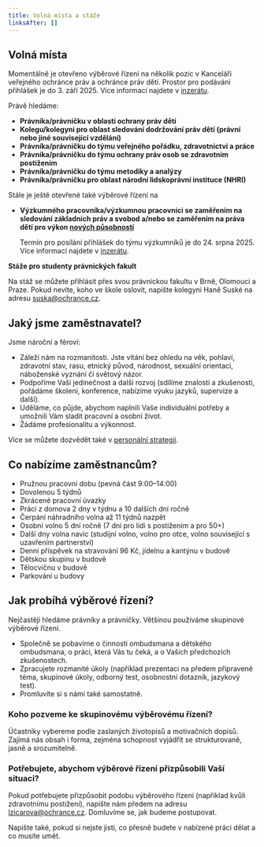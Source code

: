 ```yaml
---
title: Volná místa a stáže
linksAfter: []
---
```

<h2>
<strong>Volná místa</strong></h2>
<p>Momentálně je otevřeno výběrové řízení na několik pozic v Kanceláři veřejného ochránce práv a ochránce práv dětí. Prostor pro podávání přihlášek je do 3. září 2025. Více informací najdete v 
<a href="https://www.ochrance.cz/aktualne/otevirame_vyberove_rizeni_na_nekolik_pozic_v_kancelari_verejneho_ochrance_prav_a_ochrance_prav_deti/">inzerátu</a>.</p>
<p>Právě hledáme:</p>
<ul>
<li>
<strong>Právníka/právničku v&nbsp;oblasti ochrany práv dětí</strong></li>
<li>
<strong>Kolegu/kolegyni pro oblast sledování dodržování práv dětí (právní nebo jiné související vzdělání)</strong></li>
<li>
<strong>Právníka/právničku do&nbsp;týmu veřejného pořádku, zdravotnictví a&nbsp;práce</strong></li>
<li>
<strong>Právníka/právničku do&nbsp;týmu ochrany práv osob se&nbsp;zdravotním postižením</strong></li>
<li>
<strong>Právníka/právničku do týmu metodiky a analýzy</strong></li>
<li>
<strong>Právníka/právničku pro oblast národní lidskoprávní instituce (NHRI)</strong></li></ul>
<p>Stále je ještě otevřené také výběrové řízení na</p>
<ul>
<li>
<p>
<strong>Výzkumného pracovníka/výzkumnou pracovnici se zaměřením na sledování základních práv a svobod a/nebo se zaměřením na práva dětí pro výkon </strong>
<a href="https://www.ochrance.cz/aktualne/od_dnesniho_dne_najdou_deti_pravni_ochranu_pod_kridly_detskeho_ombudsmana_hlidacim_psem_lidskych_prav_se_stava_narodni_lidskopravni_instituce_nhri_vse_pod_jednou_strechou_v_brne/">
<strong>nových působností</strong></a>&nbsp;
<strong>&nbsp;</strong></p>
<p>Termín pro posílání přihlášek do týmu výzkumníků je do 24. srpna 2025. Více informací najdete v 
<a href="https://www.ochrance.cz/aktualne/hledame_vyzkumne_pracovniky_pro_vykon_novych_pusobnosti_detskeho_ombudsmana_a_narodni_lidskopravni_instituce_nhri/">inzerátu</a>.</p></li></ul>
<p>
<strong>Stáže pro studenty právnických fakult</strong></p>
<p>Na stáž se můžete přihlásit přes svou právnickou fakultu v&nbsp;Brně, Olomouci a Praze. Pokud nevíte, koho ve škole oslovit, napište kolegyni Haně Suské na adresu 
<a href="mailto:suska@ochrance.cz">suska@ochrance.cz</a>.</p>
<h2>
<strong>Jaký jsme zaměstnavatel?</strong></h2>
<p>Jsme nároční a féroví:</p>
<ul>
<li>Záleží nám na rozmanitosti. Jste vítáni bez ohledu na věk, pohlaví, zdravotní stav, rasu, etnický původ, národnost, sexuální orientaci, náboženské vyznání či světový názor.</li>
<li>Podpoříme Vaši jedinečnost a další rozvoj (sdílíme znalosti a zkušenosti, pořádáme školení, konference, nabízíme výuku jazyků, supervize a další).</li>
<li>Uděláme, co půjde, abychom naplnili Vaše individuální potřeby a umožnili Vám sladit pracovní a osobní život.</li>
<li>Žádáme profesionalitu a výkonnost.</li></ul>
<p>Více se můžete dozvědět také v 
<a href="https://www.ochrance.cz/media/personalni_strategie.pdf">personální strategii</a>.</p>
<h2>
<strong>Co nabízíme zaměstnancům?</strong></h2>
<ul>
<li>Pružnou pracovní dobu (pevná část 9:00–14:00)</li>
<li>Dovolenou 5 týdnů</li>
<li>Zkrácené pracovní úvazky</li>
<li>Práci z&nbsp;domova 2 dny v&nbsp;týdnu a 10 dalších dní ročně</li>
<li>Čerpání náhradního volna až 11 týdnů nazpět</li>
<li>Osobní volno 5 dní ročně (7 dní pro lidi s postižením a pro 50+)</li>
<li>Další dny volna navíc (studijní volno, volno pro otce, volno související s uzavřením partnerství)</li>
<li>Denní příspěvek na stravování 96 Kč, jídelnu a kantýnu v&nbsp;budově</li>
<li>Dětskou skupinu v budově</li>
<li>Tělocvičnu v budově</li>
<li>Parkování u budovy</li></ul>
<h2>
<strong>Jak probíhá výběrové řízení?</strong></h2>
<p>Nejčastěji hledáme právníky a právničky. Většinou používáme skupinové výběrové řízení.</p>
<ul>
<li>Společně se pobavíme o činnosti ombudsmana a dětského ombudsmana, o práci, která Vás tu čeká, a&nbsp;o&nbsp;Vašich předchozích zkušenostech.</li>
<li>Zpracujete rozmanité úkoly (například prezentaci na&nbsp;předem připravené téma, skupinové úkoly, odborný test, osobnostní dotazník, jazykový test).</li>
<li>Promluvíte si s&nbsp;námi také samostatně.</li></ul>
<h3>
<strong>Koho pozveme ke skupinovému výběrovému řízení?</strong></h3>
<p>Účastníky vybereme podle zaslaných životopisů a motivačních dopisů. Zajímá nás obsah i&nbsp;forma, zejména schopnost vyjádřit se strukturovaně, jasně a&nbsp;srozumitelně.</p>
<h3>
<strong>Potřebujete, abychom výběrové řízení přizpůsobili Vaší situaci?</strong></h3>
<p>Pokud potřebujete přizpůsobit podobu výběrového řízení (například kvůli zdravotnímu postižení), napište nám předem na adresu 
<a href="mailto:lzicarova@ochrance.cz">lzicarova@ochrance.cz</a>. Domluvíme se, jak budeme postupovat.</p>
<p>Napište také, pokud si nejste jisti, co přesně budete v&nbsp;nabízené práci dělat a co musíte umět.</p>
